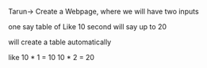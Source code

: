

Tarun-> Create a Webpage, 
where we will have two inputs

one say table of Like 10
second will say up to 20

will create a table <td ><tr>
automatically

like 
10 * 1 = 10
10 * 2 = 20



